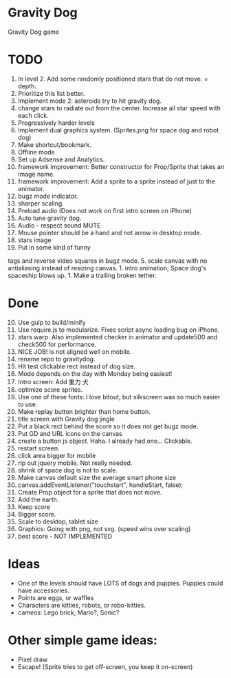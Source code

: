 Gravity Dog
===========

Gravity Dog game

# TODO
1. In level 2.  Add some randomly positioned stars that do not move.  = depth.
2. Prioritize this list better.
1. Implement mode 2: asteroids try to hit gravity dog.
1. change stars to radiate out from the center.  Increase all star speed with each click.
2. Progressively harder levels
1. Implement dual graphics system.  (Sprites.png for space dog and robot dog)
8. Make shortcut/bookmark.
9. Offline mode
2. Set up Adsense and Analytics.
1. framework improvement: Better constructor for Prop/Sprite that takes an image name.
1. framework improvement: Add a sprite to a sprite instead of just to the animator.
3. bugz mode indicator.
5. sharper scaling.
5. Preload audio (Does not work on first intro screen on iPhone)
6. Auto tune gravity dog.
7. Audio - respect sound MUTE
3. Mouse pointer should be a hand and not arrow in desktop mode.
2. stars image
2. Put in some kind of funny
<html>
 tags and reverse video squares in bugz mode.
5. scale canvas with no antialiasing instead of resizing canvas.
1. intro animation;  Space dog's spaceship blows up.
1. Make a trailing broken tether.

# Done
10. Use gulp to build/minify
2. Use require.js to modularize.  Fixes script async loading bug on iPhone.
1. stars warp.  Also implemented checker in animator and update500 and check500 for performance.
4. NICE JOB! is not aligned well on mobile.
1. rename repo to gravitydog.
4. Hit test clickable rect instead of dog size.
1. Mode depends on the day with Monday being easiest!
3. Intro screen:  Add 重力 犬
1. optimize score sprites.
2. Use one of these fonts: I love bitout, but silkscreen was so much easier to use.
1. Make replay button brighter than home button.
1. title screen with Gravity dog jingle
1. Put a black rect behind the score so it does not get bugz mode.
2. Put GD and URL icons on the canvas
6. create a button js object.  Haha.  I already had one... Clickable.
1. restart screen.
4. click area bigger for mobile
7. rip out jquery mobile.  Not really needed.
1. shrink of space dog is not to scale.
1. Make canvas default size the average smart phone size
1. canvas.addEventListener("touchstart", handleStart, false);
1. Create Prop object for a sprite that does not move.
6. Add the earth.
1. Keep score
1. Bigger score.
1. Scale to desktop, tablet size
1. Graphics: Going with png, not svg. (speed wins over scaling)
1. best score - NOT IMPLEMENTED

# Ideas
* One of the levels should have LOTS of dogs and puppies.  Puppies could have accessories.
* Points are eggs, or waffles
* Characters are kitties, robots, or robo-kitties.
* cameos: Lego brick, Mario?, Sonic?

# Other simple game ideas:
* Pixel draw
* Escape!  (Sprite tries to get off-screen, you keep it on-screen)

